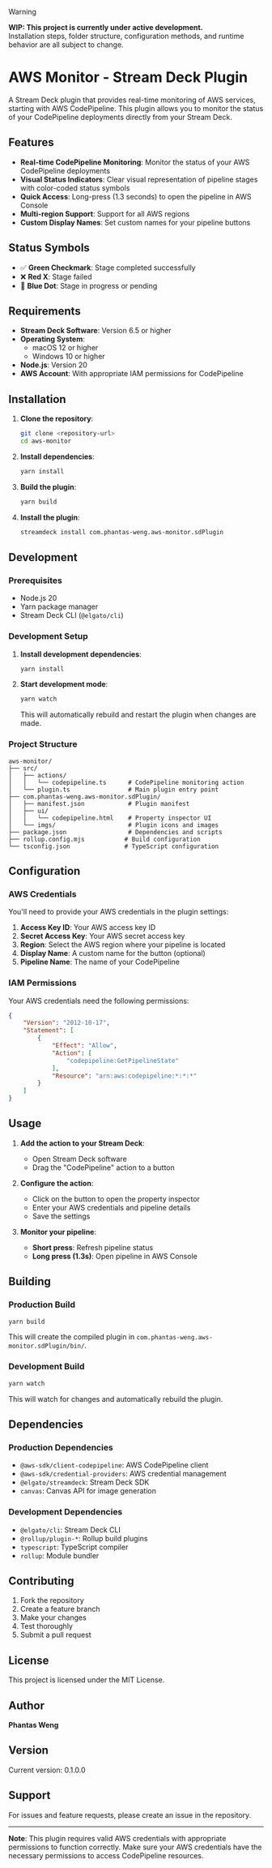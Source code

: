 > [!WARNING]  
> **WIP: This project is currently under active development.**  
> Installation steps, folder structure, configuration methods, and runtime behavior are all subject to change.

# AWS Monitor - Stream Deck Plugin

A Stream Deck plugin that provides real-time monitoring of AWS services, starting with AWS CodePipeline. This plugin allows you to monitor the status of your CodePipeline deployments directly from your Stream Deck.

## Features

- **Real-time CodePipeline Monitoring**: Monitor the status of your AWS CodePipeline deployments
- **Visual Status Indicators**: Clear visual representation of pipeline stages with color-coded status symbols
- **Quick Access**: Long-press (1.3 seconds) to open the pipeline in AWS Console
- **Multi-region Support**: Support for all AWS regions
- **Custom Display Names**: Set custom names for your pipeline buttons

## Status Symbols

- ✅ **Green Checkmark**: Stage completed successfully
- ❌ **Red X**: Stage failed
- 🔵 **Blue Dot**: Stage in progress or pending

## Requirements

- **Stream Deck Software**: Version 6.5 or higher
- **Operating System**: 
  - macOS 12 or higher
  - Windows 10 or higher
- **Node.js**: Version 20
- **AWS Account**: With appropriate IAM permissions for CodePipeline

## Installation

1. **Clone the repository**:
   ```bash
   git clone <repository-url>
   cd aws-monitor
   ```

2. **Install dependencies**:
   ```bash
   yarn install
   ```

3. **Build the plugin**:
   ```bash
   yarn build
   ```

4. **Install the plugin**:
   ```bash
   streamdeck install com.phantas-weng.aws-monitor.sdPlugin
   ```

## Development

### Prerequisites

- Node.js 20
- Yarn package manager
- Stream Deck CLI (`@elgato/cli`)

### Development Setup

1. **Install development dependencies**:
   ```bash
   yarn install
   ```

2. **Start development mode**:
   ```bash
   yarn watch
   ```
   This will automatically rebuild and restart the plugin when changes are made.

### Project Structure

```
aws-monitor/
├── src/
│   ├── actions/
│   │   └── codepipeline.ts      # CodePipeline monitoring action
│   └── plugin.ts                # Main plugin entry point
├── com.phantas-weng.aws-monitor.sdPlugin/
│   ├── manifest.json            # Plugin manifest
│   ├── ui/
│   │   └── codepipeline.html    # Property inspector UI
│   └── imgs/                    # Plugin icons and images
├── package.json                 # Dependencies and scripts
├── rollup.config.mjs           # Build configuration
└── tsconfig.json               # TypeScript configuration
```

## Configuration

### AWS Credentials

You'll need to provide your AWS credentials in the plugin settings:

1. **Access Key ID**: Your AWS access key ID
2. **Secret Access Key**: Your AWS secret access key
3. **Region**: Select the AWS region where your pipeline is located
4. **Display Name**: A custom name for the button (optional)
5. **Pipeline Name**: The name of your CodePipeline

### IAM Permissions

Your AWS credentials need the following permissions:

```json
{
    "Version": "2012-10-17",
    "Statement": [
        {
            "Effect": "Allow",
            "Action": [
                "codepipeline:GetPipelineState"
            ],
            "Resource": "arn:aws:codepipeline:*:*:*"
        }
    ]
}
```

## Usage

1. **Add the action to your Stream Deck**:
   - Open Stream Deck software
   - Drag the "CodePipeline" action to a button

2. **Configure the action**:
   - Click on the button to open the property inspector
   - Enter your AWS credentials and pipeline details
   - Save the settings

3. **Monitor your pipeline**:
   - **Short press**: Refresh pipeline status
   - **Long press (1.3s)**: Open pipeline in AWS Console

## Building

### Production Build

```bash
yarn build
```

This will create the compiled plugin in `com.phantas-weng.aws-monitor.sdPlugin/bin/`.

### Development Build

```bash
yarn watch
```

This will watch for changes and automatically rebuild the plugin.

## Dependencies

### Production Dependencies

- `@aws-sdk/client-codepipeline`: AWS CodePipeline client
- `@aws-sdk/credential-providers`: AWS credential management
- `@elgato/streamdeck`: Stream Deck SDK
- `canvas`: Canvas API for image generation

### Development Dependencies

- `@elgato/cli`: Stream Deck CLI
- `@rollup/plugin-*`: Rollup build plugins
- `typescript`: TypeScript compiler
- `rollup`: Module bundler

## Contributing

1. Fork the repository
2. Create a feature branch
3. Make your changes
4. Test thoroughly
5. Submit a pull request

## License

This project is licensed under the MIT License.

## Author

**Phantas Weng**

## Version

Current version: 0.1.0.0

## Support

For issues and feature requests, please create an issue in the repository.

---

**Note**: This plugin requires valid AWS credentials with appropriate permissions to function correctly. Make sure your AWS credentials have the necessary permissions to access CodePipeline resources. 